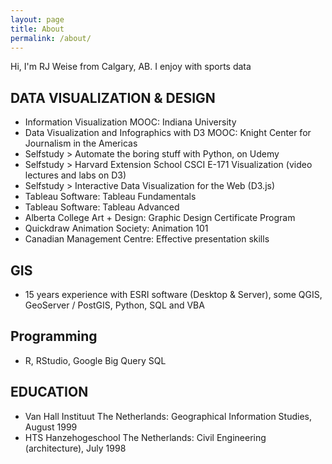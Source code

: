 ```yaml
---
layout: page
title: About
permalink: /about/
---
```

Hi, I'm RJ Weise from Calgary, AB. I enjoy  with sports data

## DATA VISUALIZATION & DESIGN
* Information Visualization MOOC: Indiana University
* Data Visualization and Infographics with D3 MOOC: Knight Center for Journalism in the Americas
* Selfstudy > Automate the boring stuff with Python, on Udemy
* Selfstudy > Harvard Extension School CSCI E-171 Visualization (video lectures and labs on D3)
* Selfstudy > Interactive Data Visualization for the Web (D3.js)
* Tableau Software: Tableau Fundamentals
* Tableau Software: Tableau Advanced
* Alberta College Art + Design: Graphic Design Certificate Program
* Quickdraw Animation Society: Animation 101
* Canadian Management Centre: Effective presentation skills

## GIS
* 15 years experience with ESRI software (Desktop & Server), some QGIS, GeoServer / PostGIS, Python, SQL and VBA

## Programming
* R, RStudio, Google Big Query SQL

## EDUCATION
* Van Hall Instituut The Netherlands: Geographical Information Studies, August 1999
* HTS Hanzehogeschool The Netherlands: Civil Engineering (architecture), July 1998
